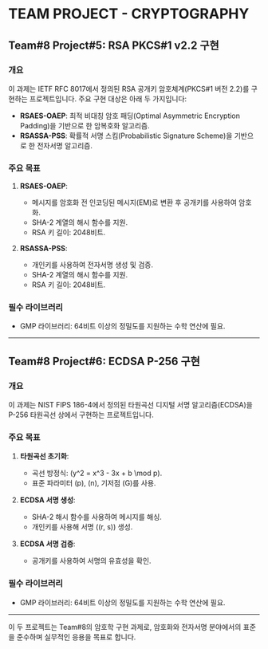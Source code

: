 # TEAM PROJECT - CRYPTOGRAPHY

## Team#8 Project#5: RSA PKCS#1 v2.2 구현

### 개요
이 과제는 IETF RFC 8017에서 정의된 RSA 공개키 암호체계(PKCS#1 버전 2.2)를 구현하는 프로젝트입니다. 주요 구현 대상은 아래 두 가지입니다:
- **RSAES-OAEP**: 최적 비대칭 암호 패딩(Optimal Asymmetric Encryption Padding)을 기반으로 한 암복호화 알고리즘.
- **RSASSA-PSS**: 확률적 서명 스킴(Probabilistic Signature Scheme)을 기반으로 한 전자서명 알고리즘.

### 주요 목표
1. **RSAES-OAEP**:
   - 메시지를 암호화 전 인코딩된 메시지(EM)로 변환 후 공개키를 사용하여 암호화.
   - SHA-2 계열의 해시 함수를 지원.
   - RSA 키 길이: 2048비트.

2. **RSASSA-PSS**:
   - 개인키를 사용하여 전자서명 생성 및 검증.
   - SHA-2 계열의 해시 함수를 지원.
   - RSA 키 길이: 2048비트.

### 필수 라이브러리
- GMP 라이브러리: 64비트 이상의 정밀도를 지원하는 수학 연산에 필요.

---

## Team#8 Project#6: ECDSA P-256 구현

### 개요
이 과제는 NIST FIPS 186-4에서 정의된 타원곡선 디지털 서명 알고리즘(ECDSA)을 P-256 타원곡선 상에서 구현하는 프로젝트입니다.

### 주요 목표
1. **타원곡선 초기화**:
   - 곡선 방정식: \(y^2 = x^3 - 3x + b \mod p\).
   - 표준 파라미터 \(p\), \(n\), 기저점 \(G\)를 사용.

2. **ECDSA 서명 생성**:
   - SHA-2 해시 함수를 사용하여 메시지를 해싱.
   - 개인키를 사용해 서명 \((r, s)\) 생성.

3. **ECDSA 서명 검증**:
   - 공개키를 사용하여 서명의 유효성을 확인.

### 필수 라이브러리
- GMP 라이브러리: 64비트 이상의 정밀도를 지원하는 수학 연산에 필요.

---

이 두 프로젝트는 Team#8의 암호학 구현 과제로, 암호화와 전자서명 분야에서의 표준을 준수하며 실무적인 응용을 목표로 합니다.

